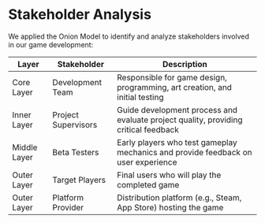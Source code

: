 # Stakeholder Analysis

We applied the Onion Model to identify and analyze stakeholders involved in our game development:

| Layer | Stakeholder | Description |
|-------|------------|-------------|
| Core Layer | Development Team | Responsible for game design, programming, art creation, and initial testing |
| Inner Layer | Project Supervisors | Guide development process and evaluate project quality, providing critical feedback |
| Middle Layer | Beta Testers | Early players who test gameplay mechanics and provide feedback on user experience |
| Outer Layer | Target Players | Final users who will play the completed game |
| Outer Layer | Platform Provider | Distribution platform (e.g., Steam, App Store) hosting the game |
